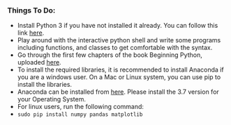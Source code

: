 ### Things To Do:

- Install Python 3 if you have not installed it already. You can follow this link [here](https://www.ics.uci.edu/~pattis/common/handouts/pythoneclipsejava/python.html).
- Play around with the interactive python shell and write some programs including functions, and classes to get comfortable with the syntax.
- Go through the first few chapters of the book Beginning Python, uploaded [here](https://github.com/nflorez228/Python/blob/master/Chapter%201/Magnus%20Lie%20Hetland%20-%20Beginning%20Python_%20From%20Novice%20to%20Professional%20(2017%2C%20Apress).pdf).
- To install the required libraries, it is recommended to install Anaconda if you are a windows user. On a Mac or Linux system, you can use pip to install the libraries.
- Anaconda can be installed from [here](https://www.anaconda.com/distribution/). Please install the 3.7 version for your Operating System.
- For linux users, run the following command:
- `sudo pip install numpy pandas matplotlib `
